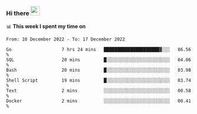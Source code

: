 ### Hi there <a href="https://www.gautamkrishnar.com/"><img src="https://media.giphy.com/media/hvRJCLFzcasrR4ia7z/giphy.gif" width="25px"></a>

📊 **This week I spent my time on**

<!--START_SECTION:waka-->

```text
From: 10 December 2022 - To: 17 December 2022

Go                   7 hrs 24 mins   █████████████████████▓░░░   86.56 %
SQL                  20 mins         █░░░░░░░░░░░░░░░░░░░░░░░░   04.06 %
Bash                 20 mins         █░░░░░░░░░░░░░░░░░░░░░░░░   03.98 %
Shell Script         19 mins         █░░░░░░░░░░░░░░░░░░░░░░░░   03.74 %
Text                 2 mins          ░░░░░░░░░░░░░░░░░░░░░░░░░   00.58 %
Docker               2 mins          ░░░░░░░░░░░░░░░░░░░░░░░░░   00.41 %
```

<!--END_SECTION:waka-->

